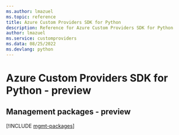 ```yaml
---
ms.author: lmazuel
ms.topic: reference
title: Azure Custom Providers SDK for Python
description: Reference for Azure Custom Providers SDK for Python
author: lmazuel
ms.service: customproviders
ms.data: 08/25/2022
ms.devlang: python
---
```

# Azure Custom Providers SDK for Python - preview

## Management packages - preview
[!INCLUDE [mgmt-packages](custom-providers-mgmt-index.md)]